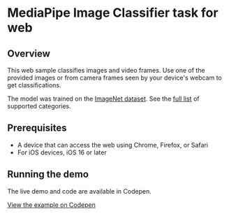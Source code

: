 # MediaPipe Image Classifier task for web

## Overview

This web sample classifies images and video frames. Use one of the provided images or from camera frames seen by your device's webcam to get classifications.

The model was trained on the [ImageNet dataset](https://www.image-net.org/). See the [full list](https://storage.googleapis.com/mediapipe-tasks/image_classifier/labels.txt) of supported categories.

## Prerequisites

* A device that can access the web using Chrome, Firefox, or Safari
* For iOS devices, iOS 16 or later

## Running the demo

The live demo and code are available in Codepen.

[View the example on Codepen](https://codepen.io/mediapipe-preview/pen/BaVZejK)
